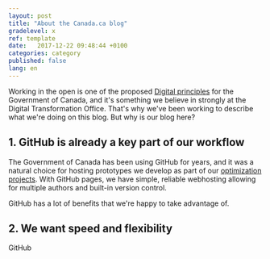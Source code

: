 ```yaml
---
layout: post
title: "About the Canada.ca blog"
gradelevel: x
ref: template
date:   2017-12-22 09:48:44 +0100
categories: category
published: false
lang: en
---
```


<!-- Why we do the blog here:

* We use GitHub all the time anyway
* GitHub pages is easy if you're used to GitHub
* Built-in version control is good
* AEM can't do any blog-like things so that wasn't an option
* We want to be able to make changes rapidly and avoid a long publication schedule
* We want our work to be in the open

-->


Working in the open is one of the proposed [Digital principles](http://open.canada.ca/en/blog/digital-principles) for the Government of Canada, and it's something we believe in strongly at the Digital Transformation Office. That's why we've been working to describe what we're doing on this blog. But why is our blog here?

## 1. GitHub is already a key part of our workflow

The Government of Canada has been using GitHub for years, and it was a natural choice for hosting prototypes we develop as part of our [optimization projects](https://canada-ca.github.io/category/2017/12/12/optimization-overview.html). With GitHub pages, we have simple, reliable webhosting allowing for multiple authors and built-in version control. 

GitHub has a lot of benefits that we're happy to take advantage of. 

## 2. We want speed and flexibility

GitHub 

